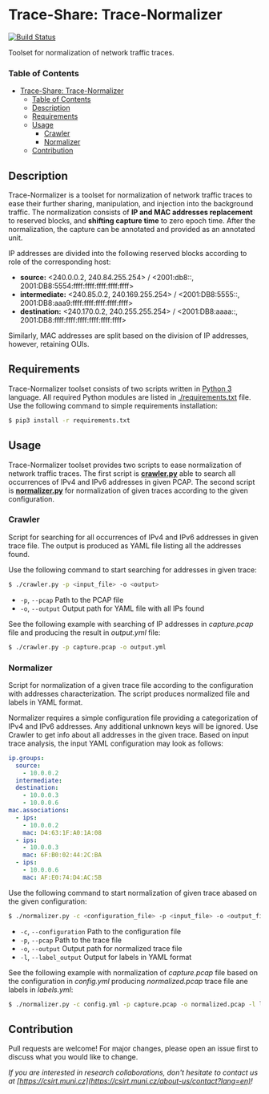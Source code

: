 # Trace-Share: Trace-Normalizer

[![Build Status](https://travis-ci.org/Trace-Share/Trace-Normalizer.svg?branch=master)](https://travis-ci.org/Trace-Share/Trace-Normalizer)

Toolset for normalization of network traffic traces.

### Table of Contents

- [Trace-Share: Trace-Normalizer](#Trace-Share-Trace-Normalizer)
    - [Table of Contents](#Table-of-Contents)
  - [Description](#Description)
  - [Requirements](#Requirements)
  - [Usage](#Usage)
    - [Crawler](#Crawler)
    - [Normalizer](#Normalizer)
  - [Contribution](#Contribution)


## Description

Trace-Normalizer is a toolset for normalization of network traffic traces to ease their further sharing, manipulation, and injection into the background traffic. The normalization consists of **IP and MAC addresses replacement** to reserved blocks, and **shifting capture time** to zero epoch time. After the normalization, the capture can be annotated and provided as an annotated unit.

IP addresses are divided into the following reserved blocks according to role of the corresponding host:
* **source:** <240.0.0.2, 240.84.255.254> / <2001:db8::, 2001:DB8:5554:ffff:ffff:ffff:ffff:ffff>
* **intermediate:** <240.85.0.2, 240.169.255.254> / <2001:DB8:5555::, 2001:DB8:aaa9:ffff:ffff:ffff:ffff:ffff>
* **destination:** <240.170.0.2, 240.255.255.254> / <2001:DB8:aaaa::, 2001:DB8:ffff:ffff:ffff:ffff:ffff:ffff>

Similarly, MAC addresses are split based on the division of IP addresses, however, retaining OUIs.


## Requirements

Trace-Normalizer toolset consists of two scripts written in [Python 3](https://www.python.org/) language. All required Python modules are listed in [./requirements.txt](./requirements.txt) file. Use the following command to simple requirements installation:
```bash
$ pip3 install -r requirements.txt
```


## Usage

Trace-Normalizer toolset provides two scripts to ease normalization of network traffic traces. The first script is [**crawler.py**](./crawler.py) able to search all occurrences of IPv4 and IPv6 addresses in given PCAP. The second script is [**normalizer.py**](./normalizer.py) for normalization of given traces according to the given configuration.

### Crawler

Script for searching for all occurrences of IPv4 and IPv6 addresses in given trace file. The output is produced as YAML file listing all the addresses found.

Use the following command to start searching for addresses in given trace:
```bash
$ ./crawler.py -p <input_file> -o <output>
```
* `-p`, `--pcap` Path to the PCAP file
* `-o`, `--output` Output path for YAML file with all IPs found

See the following example with searching of IP addresses in *capture.pcap* file and producing the result in *output.yml* file:
```bash
$ ./crawler.py -p capture.pcap -o output.yml
```

### Normalizer

Script for normalization of a given trace file according to the configuration with addresses characterization. The script produces normalized file and labels in YAML format.

Normalizer requires a simple configuration file providing a categorization of IPv4 and IPv6 addresses. Any additional unknown keys will be ignored. Use Crawler to get info about all addresses in the given trace. Based on input trace analysis, the input YAML configuration may look as follows:
```yaml
ip.groups:
  source:
    - 10.0.0.2
  intermediate:
  destination:
    - 10.0.0.3
    - 10.0.0.6
mac.associations:
  - ips:
    - 10.0.0.2
    mac: D4:63:1F:A0:1A:08
  - ips:
    - 10.0.0.3
    mac: 6F:B0:02:44:2C:BA
  - ips:
    - 10.0.0.6
    mac: AF:E0:74:D4:AC:5B
```

Use the following command to start normalization of given trace abased on the given configuration:
```bash
$ ./normalizer.py -c <configuration_file> -p <input_file> -o <output_file> -l <output_labels_file>
```
* `-c`, `--configuration` Path to the configuration file
* `-p`, `--pcap` Path to the trace file
* `-o`, `--output` Output path for normalized trace file
* `-l`, `--label_output` Output for labels in YAML format

See the following example with normalization of *capture.pcap* file based on the configuration in *config.yml* producing *normalized.pcap* trace file ane labels in *labels.yml*:
```bash
$ ./normalizer.py -c config.yml -p capture.pcap -o normalized.pcap -l labels.yaml
```


## Contribution

Pull requests are welcome! For major changes, please open an issue first to discuss what you would like to change.

*If you are interested in research collaborations, don't hesitate to contact us at  [https://csirt.muni.cz](https://csirt.muni.cz/about-us/contact?lang=en)!*
